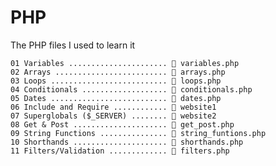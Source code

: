 # PHP

The PHP files I used to learn it

`01 Variables ...................... 🐘 variables.php`  
`02 Arrays ......................... 🐘 arrays.php`  
`03 Loops .......................... 🐘 loops.php`  
`04 Conditionals ................... 🐘 conditionals.php`  
`05 Dates .......................... 🐘 dates.php`  
`06 Include and Require ............ 📁 website1`  
`07 Superglobals ($_SERVER) ........ 📁 website2`  
`08 Get & Post ..................... 🐘 get_post.php`  
`09 String Functions ............... 🐘 string_funtions.php`  
`10 Shorthands ..................... 🐘 shorthands.php`  
`11 Filters/Validation ............. 🐘 filters.php`
